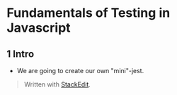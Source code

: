 # Fundamentals of Testing in Javascript

## 1 Intro
- We are going to create our own "mini"-jest. 



> Written with [StackEdit](https://stackedit.io/).
<!--stackedit_data:
eyJoaXN0b3J5IjpbMzY3OTE3NTk3LDgzNzY4NTY5N119
-->